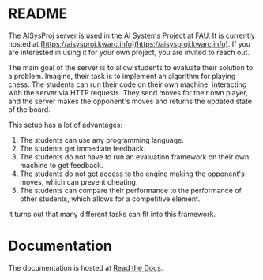 # README

The AISysProj server is used in the AI Systems Project at [FAU](https://www.fau.de).
It is currently hosted at [https://aisysproj.kwarc.info](https://aisysproj.kwarc.info).
If you are interested in using it for your own project, you are invited to reach out.

The main goal of the server is to allow students to evaluate their solution to a problem.
Imagine, their task is to implement an algorithm for playing chess.
The students can run their code on their own machine, interacting with the server via HTTP requests.
They send moves for their own player, and the server makes the opponent's moves and returns the updated state
of the board.

This setup has a lot of advantages:

1. The students can use any programming language.
2. The students get immediate feedback.
3. The students do not have to run an evaluation framework on their own machine to get feedback.
4. The students do not get access to the engine making the opponent's moves, which can prevent cheating.
5. The students can compare their performance to the performance of other students,
   which allows for a competitive element.

It turns out that many different tasks can fit into this framework.

# Documentation

The documentation is hosted at [Read the Docs](https://aisysprojserver.readthedocs.io/en/latest/index.html).
